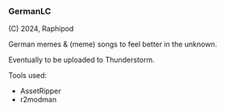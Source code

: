 ### GermanLC

(C) 2024, Raphipod

German memes & (meme) songs to feel better in the unknown.

Eventually to be uploaded to Thunderstorm.

Tools used:

- AssetRipper
- r2modman